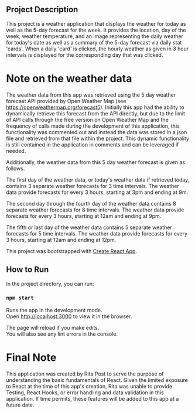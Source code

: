 ## Project Description

This project is a weather application that displays the weather for today as well as the 5-day forecast for the week. It provides the location, day of the week, weather temperature, and an image representing the daily weather for today's date as well as a summary of the 5-day forecast via daily stat 'cards'. When a daily 'card' is clicked, the hourly weather as given in 3 hour intervals is displayed for the corresponding day that was clicked. 

# Note on the weather data 

The weather data from this app was retrieved using the 5 day weather forecast API provided by Open Weather Map (see https://openweathermap.org/forecast5). Initially this app had the ability to dynamically retrieve this forecast from the API directly, but due to the limit of API calls through the free version on Open Weather Map and the frequency of calls made during the development of this application, this functionality was commented out and instead the data was stored in a json file and retrieved from that file within the project. This dynamic functionality is still contained in the application in comments and can be leveraged if needed.

Additionally, the weather data from this 5 day weather forecast is given as follows.

The first day of the weather data, or today's weather data if retrieved today, contains 3 separate weather forecasts for 3 time intervals. The weather data provide forecasts for every 3 hours, starting at 3pm and ending at 9m.

The second day through the fourth day of the weather data contains 8 separate weather forecasts for 8 time intervals. The weather data provide forecasts for every 3 hours, starting at 12am and ending at 9pm.

The fifth or last day of the weather data contains 5 separate weather forecasts for 5 time intervals. The weather data provide forecasts for every 3 hours, starting at 12am and ending at 12pm.

This project was bootstrapped with [Create React App](https://github.com/facebook/create-react-app).

## How to Run

In the project directory, you can run:

### `npm start`

Runs the app in the development mode.<br />
Open [http://localhost:3000](http://localhost:3000) to view it in the browser.

The page will reload if you make edits.<br />
You will also see any lint errors in the console.


# Final Note

This application was created by Rita Post to serve the purpose of understanding the basic fundamentals of React. Given the limited exposure to React at the time of this app's creation, Rita was unable to provide Testing, React Hooks, or error handling and data validation in this application. If time permits, these features will be added to this app at a future date.

